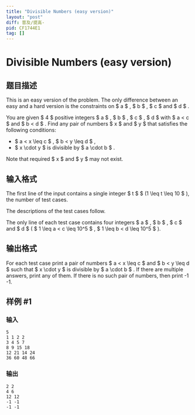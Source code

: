 ```yaml
---
title: "Divisible Numbers (easy version)"
layout: "post"
diff: 普及/提高-
pid: CF1744E1
tag: []
---
```


# Divisible Numbers (easy version)

## 题目描述

This is an easy version of the problem. The only difference between an easy and a hard version is the constraints on $ a $ , $ b $ , $ c $ and $ d $ .

You are given $ 4 $ positive integers $ a $ , $ b $ , $ c $ , $ d $ with $ a < c $ and $ b < d $ . Find any pair of numbers $ x $ and $ y $ that satisfies the following conditions:

- $ a < x \leq c $ , $ b < y \leq d $ ,
- $ x \cdot y $ is divisible by $ a \cdot b $ .

Note that required $ x $ and $ y $ may not exist.

## 输入格式

The first line of the input contains a single integer $ t $ $ (1 \leq t \leq 10 $ ), the number of test cases.

The descriptions of the test cases follow.

The only line of each test case contains four integers $ a $ , $ b $ , $ c $ and $ d $ ( $ 1 \leq a < c \leq 10^5 $ , $ 1 \leq b < d \leq 10^5 $ ).

## 输出格式

For each test case print a pair of numbers $ a < x \leq c $ and $ b < y \leq d $ such that $ x \cdot y $ is divisible by $ a \cdot b $ . If there are multiple answers, print any of them. If there is no such pair of numbers, then print -1 -1.

## 样例 #1

### 输入

```
5
1 1 2 2
3 4 5 7
8 9 15 18
12 21 14 24
36 60 48 66
```

### 输出

```
2 2
4 6
12 12
-1 -1
-1 -1
```

